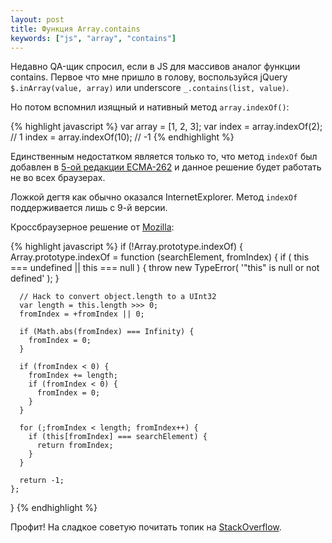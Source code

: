 ```yaml
---
layout: post
title: Функция Array.contains 
keywords: ["js", "array", "contains"]
---
```


Недавно QA-щик спросил, если в JS для массивов аналог функции contains. Первое что мне пришло в голову, воспользуйся jQuery  <code>$.inArray(value, array)</code> или underscore <code>_.contains(list, value)</code>.

Но потом вспомнил изящный и нативный метод <code>array.indexOf()</code>:

{% highlight javascript %}
var array = [1, 2, 3];
var index = array.indexOf(2); // 1
index = array.indexOf(10); // -1
{% endhighlight %}

Единственным недостатком является только то, что метод <code>indexOf</code> был добавлен в [5-ой редакции ECMA-262](http://www.ecma-international.org/ecma-262/5.1/#sec-15.4.4.14) и данное решение будет работать не во всех браузерах. 

Ложкой дегтя как обычно оказался InternetExplorer. Метод <code>indexOf</code> поддерживается лишь с 9-й версии.

Кроссбраузерное решение от [Mozilla](https://developer.mozilla.org/en-US/docs/Web/JavaScript/Reference/Global_Objects/Array/indexOf): 

{% highlight javascript %}
if (!Array.prototype.indexOf) {
    Array.prototype.indexOf = function (searchElement, fromIndex) {
      if ( this === undefined || this === null ) {
        throw new TypeError( '"this" is null or not defined' );
      }

	  // Hack to convert object.length to a UInt32
      var length = this.length >>> 0; 
      fromIndex = +fromIndex || 0;

      if (Math.abs(fromIndex) === Infinity) {
        fromIndex = 0;
      }

      if (fromIndex < 0) {
        fromIndex += length;
        if (fromIndex < 0) {
          fromIndex = 0;
        }
      }

      for (;fromIndex < length; fromIndex++) {
        if (this[fromIndex] === searchElement) {
          return fromIndex;
        }
      }

      return -1;
    };
  }
{% endhighlight %}

Профит! На сладкое советую почитать топик на [StackOverflow](http://stackoverflow.com/questions/237104/array-containsobj-in-javascript).


